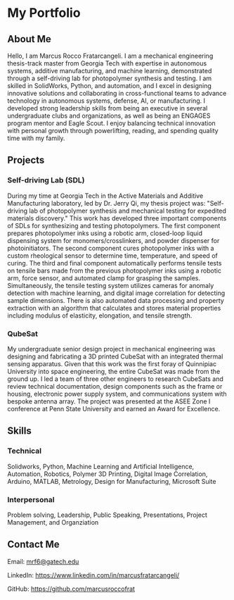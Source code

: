 # My Portfolio

## About Me
Hello, I am Marcus Rocco Fratarcangeli. I am a mechanical engineering thesis-track master from Georgia Tech with expertise in autonomous systems, additive manufacturing, and machine learning, demonstrated through a self-driving lab for photopolymer synthesis and testing. I am skilled in SolidWorks, Python, and automation, and I excel in designing innovative solutions and collaborating in cross-functional teams to advance technology in autonomous systems, defense, AI, or manufacturing. I developed strong leadership skills from being an executive in several undergraduate clubs and organizations, as well as being an ENGAGES program mentor and Eagle Scout. I enjoy balancing technical innovation with personal growth through powerlifting, reading, and spending quality time with my family.

## Projects
### Self-driving Lab (SDL)
During my time at Georgia Tech in the Active Materials and Additive Manufacturing laboratory, led by Dr. Jerry Qi, my thesis project was: "Self-driving lab of photopolymer synthesis and mechanical testing for expedited materials discovery." 
This work has developed three important components of SDLs for synthesizing and testing photopolymers. The first component prepares photopolymer inks using a robotic arm, closed-loop liquid dispensing system for monomers/crosslinkers, and powder dispenser for photoinitiators. The second component cures photopolymer inks with a custom rheological sensor to determine time, temperature, and speed of curing. The third and final component automatically performs tensile tests on tensile bars made from the previous photopolymer inks using a robotic arm, force sensor, and automated clamp for grasping the samples. Simultaneously, the tensile testing system utilizes cameras for anomaly detection with machine learning, and digital image correlation for detecting sample dimensions. There is also automated data processing and property extraction with an algorithm that calculates and stores material properties including modulus of elasticity, elongation, and tensile strength. 

### QubeSat
My undergraduate senior design project in mechanical engineering was designing and fabricating a 3D printed CubeSat with an integrated thermal sensing apparatus. Given that this work was the first foray of Quinnipiac University into space engineering, the entire CubeSat was made from the ground up. I led a team of three other engineers to research CubeSats and review technical documentation, design components such as the frame or housing, electronic power supply system, and communications system with bespoke antenna array. The project was presented at the ASEE Zone I conference at Penn State University and earned an Award for Excellence. 

## Skills
### Technical
Solidworks, Python, Machine Learning and Artificial Intelligence, Automation, Robotics, Polymer 3D Printing, Digital Image Correlation, Arduino, MATLAB, Metrology, Design for Manufacturing, Microsoft Suite
### Interpersonal
Problem solving, Leadership, Public Speaking, Presentations, Project Management, and Organziation

## Contact Me
Email: mrf6@gatech.edu

LinkedIn: https://www.linkedin.com/in/marcusfratarcangeli/

GitHub: https://github.com/marcusroccofrat
